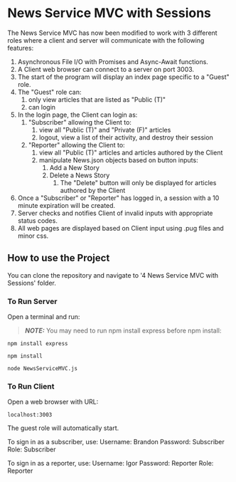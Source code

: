 # News Service MVC with Sessions

The News Service MVC has now been modified to work with 3 different roles where a client and server will communicate with the following features:

1. Asynchronous File I/O with Promises and Async-Await functions.
2. A Client web browser can connect to a server on port 3003.
3. The start of the program will display an index page specific to a "Guest" role.
4. The "Guest" role can:
   1. only view articles that are listed as "Public (T)"
   2. can login
5. In the login page, the Client can login as:
   1. "Subscriber" allowing the Client to:
      1. view all "Public (T)" and "Private (F)" articles
      2. logout, view a list of their activity, and destroy their session
   2. "Reporter" allowing the Client to:
      1. view all "Public (T)" articles and articles authored by the Client
      2. manipulate News.json objects based on button inputs:
         1. Add a New Story
         2. Delete a News Story
            1. The "Delete" button will only be displayed for articles authored by the Client
6. Once a "Subscriber" or "Reporter" has logged in, a session with a 10 minute expiration will be created.
7. Server checks and notifies Client of invalid inputs with appropriate status codes.
8. All web pages are displayed based on Client input using .pug files and minor css.

## How to use the Project

You can clone the repository and navigate to '4 News Service MVC with Sessions' folder.

### To Run Server

Open a terminal and run:

> **_NOTE:_** You may need to run npm install express before npm install:

```
npm install express
```

```
npm install
```

```
node NewsServiceMVC.js
```

### To Run Client

Open a web browser with URL:

```
localhost:3003
```

The guest role will automatically start.

To sign in as a subscriber, use:
Username: Brandon
Password: Subscriber
Role: Subscriber

To sign in as a reporter, use:
Username: Igor
Password: Reporter
Role: Reporter
